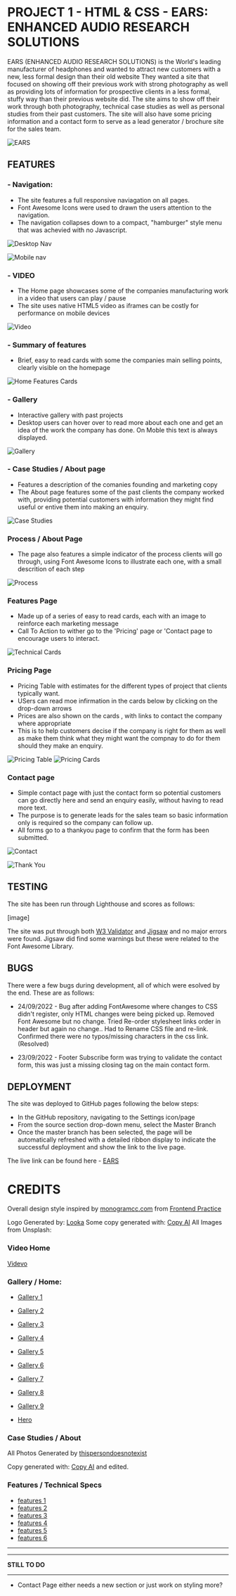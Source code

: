 # PROJECT 1 - HTML & CSS - EARS: ENHANCED AUDIO RESEARCH SOLUTIONS 
 
EARS (ENHANCED AUDIO RESEARCH SOLUTIONS) is the World's leading manufacturer of headphones and wanted to attract new customers with a new, less formal design than their old website
They wanted a site that focused on showing off their previous work with strong photography as well as providing lots of information for prospective clients in a less formal, stuffy way than their previous website did. The site aims to show off their work through both photography, technical case studies as well as personal studies from their past customers. The site will also have some pricing information and a contact form to serve as a lead generator / brochure site for the sales team.


![EARS](https://rnc-personal.github.io/CI-First-Project/readme/devices.png)

##  FEATURES

### - Navigation:

- The site features a full responsive naviagation on all pages.
- Font Awesome Icons were used to drawn the users attention to the navigation.
- The navigation collapses down to a compact, "hamburger" style menu that was achevied with no Javascript.

![Desktop Nav](https://rnc-personal.github.io/CI-First-Project/readme/dt-nav.png)

![Mobile nav](https://rnc-personal.github.io/CI-First-Project/readme/mob-nav.png)

### - VIDEO

- The Home page showcases some of the companies manufacturing work in a video that users can play / pause
- The site uses native HTML5 video as iframes can be costly for performance on mobile devices

![Video](https://rnc-personal.github.io/CI-First-Project/readme/video.png)

### - Summary of features

- Brief, easy to read cards with some the companies main selling points, clearly visible on the homepage

![Home Features Cards](https://rnc-personal.github.io/CI-First-Project/readme/features.png)

### - Gallery

- Interactive gallery with past projects
- Desktop users can hover over to read more about each one and get an idea of the work the company has done. On Moble this text is always displayed.

![Gallery](https://rnc-personal.github.io/CI-First-Project/readme/gallery.png)

### - Case Studies / About page

- Features a description of the comanies founding and marketing copy
- The About page features some of the past clients the company worked with, providing potential customers with information they might find useful or entive them into making an enquiry.

![Case Studies](https://rnc-personal.github.io/CI-First-Project/readme/case-study.png)

### Process / About Page

- The page also features a simple indicator of the process clients will go through, using Font Awesome Icons to illustrate each one, with a small descrition of each step

![Process](https://rnc-personal.github.io/CI-First-Project/readme/process.png)

### Features Page

- Made up of a series of easy to read cards, each with an image to reinforce each marketing message
- Call To Action to wither go to the 'Pricing' page or 'Contact page to encourage users to interact.

![Technical Cards](https://rnc-personal.github.io/CI-First-Project/readme/tech.png)

### Pricing Page

- Pricing Table with estimates for the different types of project that clients typically want.
- USers can read moe infirmation in the cards below by clicking on the drop-down arrows 
- Prices are also shown on the cards , with links to contact the company where appropriate
- This is to help customers decise if the company is right for them as well as make them think what they might want the compnay to do for them should they make an enquiry.

![Pricing Table](https://rnc-personal.github.io/CI-First-Project/readme/pricing-1.png)
![Pricing Cards](https://rnc-personal.github.io/CI-First-Project/readme/pricing-2.png)

### Contact page

- Simple contact page with just the contact form so potential customers can go directly here and send an enquiry easily, without having to read more text.
- The purpose is to generate leads for the sales team so basic information only is required so the company can follow up.
- All forms go to a thankyou page to confirm that the form has been submitted.

![Contact](https://rnc-personal.github.io/CI-First-Project/readme/contact.png)

![Thank You](https://rnc-personal.github.io/CI-First-Project/readme/thanks.png)


## TESTING

The site has been run through Lighthouse and scores as follows:

[image]



The site was put through both [W3 Validator](https://validator.w3.org/nu/?doc=https%3A%2F%2Frnc-personal.github.io%2FCI-First-Project%2F) and [Jigsaw](https://jigsaw.w3.org/css-validator/validator?uri=https%3A%2F%2Frnc-personal.github.io%2FCI-First-Project%2F&profile=css3svg&usermedium=all&warning=1&vextwarning=&lang=en) and no major errors were found. Jigsaw did find some warnings but these were related to the Font Awesome Library.

## BUGS

There were a few bugs during development, all of which were esolved by the end. These are as follows:

* 24/09/2022 - Bug after adding FontAwesome where changes to CSS didn't register, only HTML changes were being picked up.
Removed Font Awesome but no change. Tried Re-order stylesheet links order in header but again no change..
Had to Rename CSS file and re-link. Confirmed there were no typos/missing characters in the css link. (Resolved)

* 23/09/2022 - Footer Subscribe form was trying to validate the contact form, this was just a missing closing tag on the main contact form.


## DEPLOYMENT

The site was deployed to GitHub pages following the below steps:
- In the GitHub repository, navigating to the Settings icon/page
- From the source section drop-down menu, select the Master Branch
- Once the master branch has been selected, the page will be automatically refreshed with a detailed ribbon display to indicate the successful deployment and show the link to the live page.

The live link can be found here - [EARS](https://rnc-personal.github.io/CI-First-Project/)   

# CREDITS   

Overall design style inspired by [monogramcc.com](monogramcc.com) from [Frontend Practice](https://www.frontendpractice.com/projects/monogram)

Logo Generated by: [Looka](https://looka.com)
Some copy generated with: [Copy AI](https://app.copy.ai)
All Images from Unsplash:

### Video Home

[Videvo](https://www.videvo.net/video/harshly-lit-paths-on-a-circuit-board/5145/)
### Gallery / Home:

- [Gallery 1](https://unsplash.com/photos/rhZ08YqeioU)
- [Gallery 2](https://unsplash.com/photos/PxALKgqD-nk)
- [Gallery 3](https://unsplash.com/photos/C29nFCfPVec)
- [Gallery 4](https://unsplash.com/photos/lUMj2Zv5HUE)
- [Gallery 5](https://unsplash.com/photos/tgoxr5Uu9kA)
- [Gallery 6](https://unsplash.com/photos/w5m3PIGvkqI)
- [Gallery 7](https://unsplash.com/photos/dBwadhWa-lI)
- [Gallery 8](https://unsplash.com/photos/YDZPdqv3FcA)
- [Gallery 9](https://unsplash.com/photos/7LNatQYMzm4)

- [Hero](https://unsplash.com/photos/Zam8TvEgN5o)

### Case Studies / About 

All Photos Generated by [thispersondoesnotexist](https://www.thispersondoesnotexist.com/)

Copy generated with: [Copy AI](https://app.copy.ai) and edited.


### Features / Technical Specs

- [features 1](https://unsplash.com/photos/9mSe-QS5JrA)
- [features 2](https://unsplash.com/photos/YYQSNidk0sE)
- [features 3](https://unsplash.com/photos/jXd2FSvcRr8)
- [features 4](https://unsplash.com/photos/0VGG7cqTwCo)
- [features 5](https://unsplash.com/photos/B88PgQXS4qg)
- [features 6](https://unsplash.com/photos/NGxd0beBLps)



-----------------------   


***************************************
**************STILL TO DO**************
***************************************


   

- Contact Page either needs a new section or just work on styling more? 